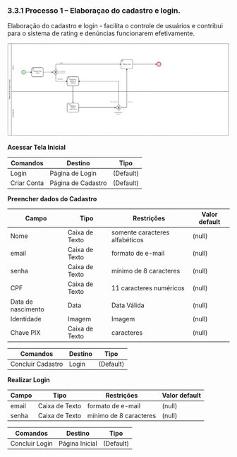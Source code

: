 ### 3.3.1 Processo 1 – Elaboraçao do cadastro e login.

Elaboração do cadastro e login - facilita o controle de usuários e contribui para o sistema de rating e denúncias funcionarem efetivamente.


![Exemplo de um Modelo BPMN do PROCESSO 1](images/processo1.png "Modelo BPMN do Processo 1.")


**Acessar Tela Inicial**




| **Comandos**         |  **Destino**                   | **Tipo** |
| ---                  | ---                            | ---               |
| Login           | Página de Login  |    (Default)               |
| Criar Conta           | Página de Cadastro |          (Default)        |



**Preencher dados do Cadastro**

| **Campo**       | **Tipo**         | **Restrições** | **Valor default** |
| ---             | ---              | ---            | ---               |
| Nome       | Caixa de Texto   | somente caracteres alfabéticos |   (null)             |
| email         | Caixa de Texto   | formato de e-mail |         (null)       |
| senha           | Caixa de Texto   | mínimo de 8 caracteres |     (null)      |
| CPF             | Caixa de Texto   | 11 caracteres numéricos         |  (null)         |
| Data de nascimento | Data        | Data Válida         |     (null)      |
| Identidade       | Imagem        | Imagem        |     (null)      |
| Chave PIX          | Caixa de Texto   |   caracteres     |     (null)      |

| **Comandos**         |  **Destino**                   | **Tipo**          |
| ---                  | ---                            | ---               |
| Concluir Cadastro    | Login                          |      (Default)    |


**Realizar Login**

| **Campo**       | **Tipo**         | **Restrições** | **Valor default** |
| ---             | ---              | ---            | ---               |
| email         | Caixa de Texto   | formato de e-mail |      (null)      |
| senha           | Caixa de Texto   | mínimo de 8 caracteres |   (null)  |


| **Comandos**         |  **Destino**                   | **Tipo**          |
| ---                  | ---                            | ---               |
| Concluir Login       | Página Inicial                 |     (Default)     |

